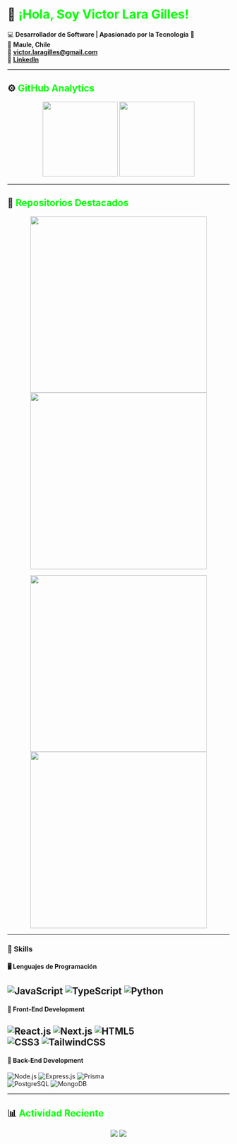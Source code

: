 # 👋 <span style="color:#00FF00;">¡Hola, Soy Victor Lara Gilles!</span>

💻 **Desarrollador de Software | Apasionado por la Tecnología** 🚀  
📍 **Maule, Chile**  
📧 **victor.laragilles@gmail.com**  
🔗 **[LinkedIn](https://linkedin.com/in/victor-lara-gilles)**  

---

## ⚙️ <span style="color:#00FF00;">GitHub Analytics</span>  

<p align="center">
  <img height="170" src="https://github-readme-stats.vercel.app/api?username=Rodrigo-Lara-Gilles&show_icons=true&theme=github_dark&title_color=00FF00&text_color=FFFFFF&icon_color=00FF00&bg_color=0D1117" />
  <img height="170" src="https://github-readme-stats.vercel.app/api/top-langs/?username=Rodrigo-Lara-Gilles&layout=compact&theme=github_dark&title_color=00FF00&text_color=FFFFFF&icon_color=00FF00&bg_color=0D1117" />
</p>

---

## 📌 <span style="color:#00FF00;">Repositorios Destacados</span>  

<p align="center">
  <a href="https://github.com/Rodrigo-Lara-Gilles/Proyecto1">
    <img width="400" src="https://github-readme-stats.vercel.app/api/pin/?username=Rodrigo-Lara-Gilles&repo=Proyecto1&theme=github_dark&title_color=00FF00&text_color=FFFFFF&icon_color=00FF00&bg_color=0D1117" />
  </a>
  <a href="https://github.com/Rodrigo-Lara-Gilles/Proyecto2">
    <img width="400" src="https://github-readme-stats.vercel.app/api/pin/?username=Rodrigo-Lara-Gilles&repo=Proyecto2&theme=github_dark&title_color=00FF00&text_color=FFFFFF&icon_color=00FF00&bg_color=0D1117" />
  </a>
</p>
<p align="center">
  <a href="https://github.com/Rodrigo-Lara-Gilles/Proyecto3">
    <img width="400" src="https://github-readme-stats.vercel.app/api/pin/?username=Rodrigo-Lara-Gilles&repo=Proyecto3&theme=github_dark&title_color=00FF00&text_color=FFFFFF&icon_color=00FF00&bg_color=0D1117" />
  </a>
  <a href="https://github.com/Rodrigo-Lara-Gilles/Proyecto4">
    <img width="400" src="https://github-readme-stats.vercel.app/api/pin/?username=Rodrigo-Lara-Gilles&repo=Proyecto4&theme=github_dark&title_color=00FF00&text_color=FFFFFF&icon_color=00FF00&bg_color=0D1117" />
  </a>
</p>

---

### 🚀 Skills  

#### 🖥️ Lenguajes de Programación  
![JavaScript](https://img.shields.io/badge/JavaScript-F7DF1E?style=for-the-badge&logo=javascript&logoColor=000)
![TypeScript](https://img.shields.io/badge/TypeScript-3178C6?style=for-the-badge&logo=typescript&logoColor=fff) 
![Python](https://img.shields.io/badge/Python-3776AB?style=for-the-badge&logo=python&logoColor=fff)  
---

#### 🎨 Front-End Development  
![React.js](https://img.shields.io/badge/React-61DAFB?style=for-the-badge&logo=react&logoColor=black)
![Next.js](https://img.shields.io/badge/Next.js-black?style=for-the-badge&logo=next.js&logoColor=white) 
![HTML5](https://img.shields.io/badge/HTML5-E34F26?style=for-the-badge&logo=html5&logoColor=white)  
![CSS3](https://img.shields.io/badge/CSS3-1572B6?style=for-the-badge&logo=css3&logoColor=white) 
![TailwindCSS](https://img.shields.io/badge/TailwindCSS-38B2AC?style=for-the-badge&logo=tailwind-css&logoColor=white)  
---

#### 🔧 Back-End Development  
![Node.js](https://img.shields.io/badge/Node.js-339933?style=for-the-badge&logo=node.js&logoColor=white) 
![Express.js](https://img.shields.io/badge/Express.js-000000?style=for-the-badge&logo=express&logoColor=white) 
![Prisma](https://img.shields.io/badge/Prisma-3982CE?style=for-the-badge&logo=prisma&logoColor=white)  
![PostgreSQL](https://img.shields.io/badge/PostgreSQL-316192?style=for-the-badge&logo=postgresql&logoColor=white) 
![MongoDB](https://img.shields.io/badge/MongoDB-47A248?style=for-the-badge&logo=mongodb&logoColor=white)  

---

## 📊 <span style="color:#00FF00;">Actividad Reciente</span>  

<p align="center">
  <img src="https://github-profile-summary-cards.vercel.app/api/cards/stats?username=Rodrigo-Lara-Gilles&theme=github_dark&title_color=00FF00&text_color=FFFFFF&icon_color=00FF00&bg_color=0D1117" />
  <img src="https://github-profile-summary-cards.vercel.app/api/cards/repos-per-language?username=Rodrigo-Lara-Gilles&theme=github_dark&title_color=00FF00&text_color=FFFFFF&icon_color=00FF00&bg_color=0D1117" />
</p>
